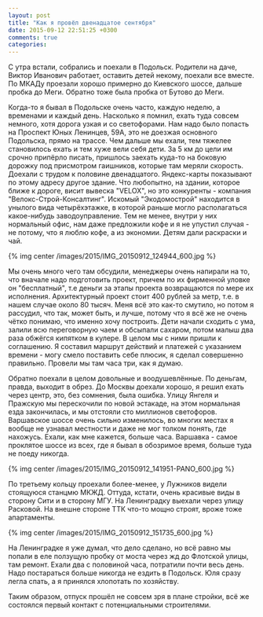 ```yaml
---
layout: post
title: "Как я провёл двенадцатое сентября"
date: 2015-09-12 22:51:25 +0300
comments: true
categories: 
---
```

С утра встали, собрались и поехали в Подольск. Родители на даче, Виктор Иванович работает, оставить детей некому, поехали все вместе. По МКАДу проезали хорошо примерно до Киевского шоссе, дальше пробка до Меги. Обратно тоже была пробка от Бутово до Меги. 

Когда-то я бывал в Подольске очень часто, каждую неделю, а временами и каждый день. Насколько я помнил, ехать туда совсем немного, хотя дорога узкая и со светофорами. Нам надо было попасть на Проспект Юных Ленинцев, 59А, это не доезжая основного Подольска, прямо на трассе. Чем дальше мы ехали, тем тяжелее становилось ехать и тем хуже вели себя дети. За 5 км до цели им срочно припёрло писать, пришлось заехать куда-то на боковую дорожку под присмотром гаишников, которые там меряли скорость. Доехали с трудом к половине двенадцатого. Яндекс-карты показывают по этому адресу другое здание. Что любопытно, на здании, которое ближе к дороге, висит вывеска "VELOX", но это конкуренты - компания "Велокс-Строй-Консалтинг". Искомый "Экодомострой" находится в унылого вида четырёхэтажке, в которой раньше могло располагаться какое-нибудь заводоуправление. Тем не менее, внутри у них нормальный офис, нам даже предложили кофе и я не упустил случая - не потому, что я люблю кофе, а из экономии. Детям дали раскраски и чай.

{% img center /images/2015/IMG_20150912_124944_600.jpg %}

Мы очень много чего там обсудили, менеджеры очень напирали на то, что вначале надо подготовить проект, причем по их фирменной уловке он "бесплатный", т.е деньги за этапы проекта возвращаются по мере их исполнения. Архитектурный проект стоит 400 рублей за метр, т.е. в нашем случае около 80 тысяч. Меня всё это как-то смутило, но потом я рассудил, что так, может быть, и лучше, потому что я всё же не очень чётко понимаю, что именно хочу построить. Дети начали сходить с ума, залили всю переговорную чаем и обсыпали сахаром, потом малыш два раза обжёгся кипятком в кулере. В целом мы с ними пришли к соглашению. Я составил маршрут действий и платежей с указанием времени - могу смело поставить себе плюсик, я сделал совершенно правильно. Провели мы там часа три, как я думаю.

Обратно поехали в целом довольные и воодушевлённые. По деньгам, правда, выходит в обрез. До Москвы доехали хорошо, я решил ехать через центр, это, без сомнения, была ошибка. Улицу Янгеля и Пражскую мы перескочили по новой эстакаде, на этом нормальная езда закончилась, и мы отстояли сто миллионов светофоров. Варшавское шоссе очень сильно изменилось, во многих местах я вообще не узнавал местности и даже не мог толком понять, где нахожусь. Ехали, как мне кажется, больше часа. Варшавка - самое проклятое шоссе из всех, где я бывал в обозримое время, больше туда не поеду никогда.

{% img center /images/2015/IMG_20150912_141951-PANO_600.jpg %}

По третьему кольцу проехали более-менее, у Лужников видели стоящуюся станцмю МКЖД. Оттуда, кстати, очень красивые виды в сторону Сити и в сторону МГУ. На Ленинградку выехали через улицу Расковой. На внешне стороне ТТК что-то мощно строят, вроже тоже апартаменты.

{% img center /images/2015/IMG_20150912_151735_600.jpg %}

На Ленинградке я уже думал, что дело сделано, но всё равно мы попали в еле ползущую пробку от моста через жд до Флотской улицы, там ремонт. Ехали два с половиной часа, потратили почти весь день. Надо постараться больше никогда не ездить в Подольск. Юля сразу легла спать, а я принялся хлопотать по хозяйству.

Таким образом, отпуск прошёл не совсем зря в плане стройки, всё же состоялся первый контакт с потенциальными строителями.




